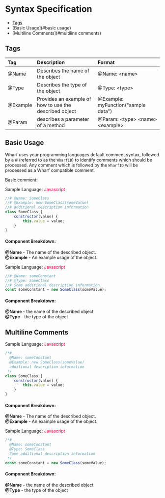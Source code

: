 # Syntax Specification
- [Tags](#tags)
- [Basic Usage](#basic usage)
- [Multiline Comments](#multiline comments)


## Tags

| Tag      | Description                                            | Format                              |
|:---------|:-------------------------------------------------------|:------------------------------------|
| @Name    | Describes the name of the object                       | @Name: \<name>                      |
| @Type    | Describes the type of the object                       | @Type: \<type>                      |
| @Example | Provides an example of how to use the described object | @Example: myFunction("sample data") |
| @Param   | describes a parameter of a method                      | @Param: \<type> \<name> \<example>  |

## Basic Usage
Wharf uses your programming languages default comment syntax, 
followed by a # (referred to as the `WharfID`) to identify comments which should be processed.
Any comment which is followed by the `WharfID` will be processed as a Wharf compatible comment.


Basic comment:

Sample Language: <a style="color:#ff0049">Javascript</a>
```js
//# @Name: SomeClass
//# @Example: new SomeClass(someValue)
//# additional description information
class SomeClass {
    constructor(value) {
        this.value = value;
    }
}
```
#### Component Breakdown:
<b>@Name</b> - The name of the described object.<br />
<b>@Example</b> - An example usage of the object.<br />



Sample Language: <a style="color:#ff0049">Javascript</a>
```js
//# @Name: someConstant
//# @Type: SomeClass
//# Some additional description information
const someConstant = new SomeClass(someValue);
```
#### Component Breakdown:
<b>@Name</b> - the name of the described object<br />
<b>@Type</b> - the type of the object<br />



## Multiline Comments

Sample Language: <a style="color:#ff0049">Javascript</a>
```js
/*#
  @Name: someConstant
  @Example: new SomeClass(someValue)
  additional description information
 */
class SomeClass {
    constructor(value) {
        this.value = value;
    }
}
```
#### Component Breakdown:
<b>@Name</b> - The name of the described object.<br />
<b>@Example</b> - An example usage of the object.<br />



Sample Language: <a style="color:#ff0049">Javascript</a>
```js
/*#
  @Name: someConstant
  @Type: SomeClass
  Some additional description information
 */
const someConstant = new SomeClass(someValue);
```
#### Component Breakdown:
<b>@Name</b> - the name of the described object<br />
<b>@Type</b> - the type of the object<br />